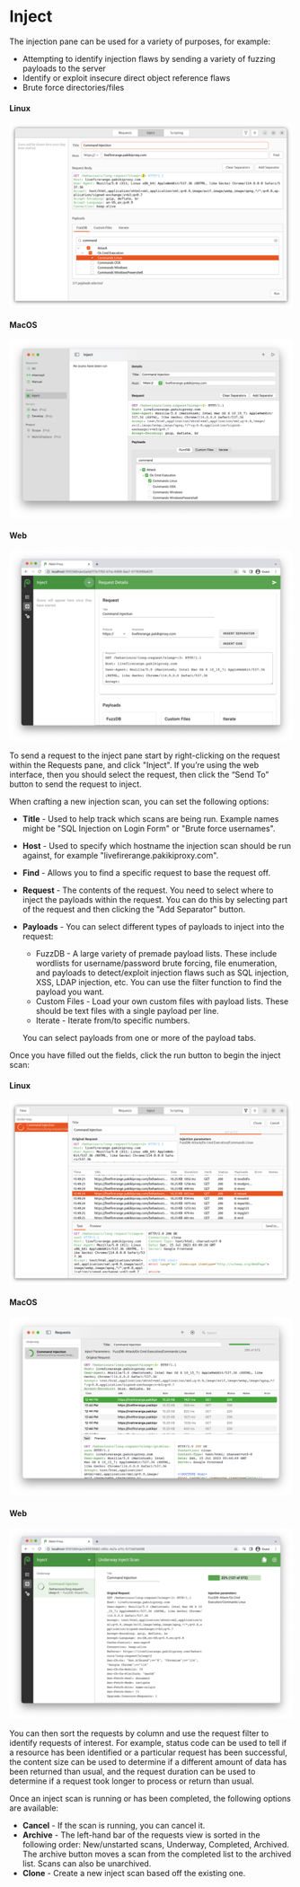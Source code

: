 # Inject

The injection pane can be used for a variety of purposes, for example:
  * Attempting to identify injection flaws by sending a variety of fuzzing payloads to the server
  * Identify or exploit insecure direct object reference flaws
  * Brute force directories/files

<!-- tabs:start -->

#### **Linux**

<picture>
  <source media="(prefers-color-scheme: dark)" srcset="../_media/Linux/Dark/InjectProperties.png">
  <img alt="Inject Properties" src="../_media/Linux/Light/InjectProperties.png">
</picture>

#### **MacOS**

<picture>
  <source media="(prefers-color-scheme: dark)" srcset="../_media/Mac/Dark/InjectProperties.png">
  <img alt="Inject Properties" src="../_media/Mac/Light/InjectProperties.png">
</picture>

#### **Web**

<picture>
  <source media="(prefers-color-scheme: dark)" srcset="../_media/Web/Dark/InjectProperties.png">
  <img alt="Inject Properties" src="../_media/Web/Light/InjectProperties.png">
</picture>

<!-- tabs:end -->

To send a request to the inject pane start by right-clicking on the request within the Requests pane, and click "Inject". If you’re using the web interface, then you should select the request, then click the “Send To” button to send the request to inject.

When crafting a new injection scan, you can set the following options:
  * **Title** - Used to help track which scans are being run. Example names might be "SQL Injection on Login Form" or "Brute force usernames".
  * **Host** - Used to specify which hostname the injection scan should be run against, for example "livefirerange.pakikiproxy.com".
  * **Find** - Allows you to find a specific request to base the request off.
  * **Request** - The contents of the request. You need to select where to inject the payloads within the request. You can do this by selecting part of the request and then clicking the "Add Separator" button.
  * **Payloads** - You can select different types of payloads to inject into the request:
    * FuzzDB - A large variety of premade payload lists. These include wordlists for username/password brute forcing, file enumeration, and payloads to detect/exploit injection flaws such as SQL injection, XSS, LDAP injection, etc. You can use the filter function to find the payload you want.
    * Custom Files - Load your own custom files with payload lists. These should be text files with a single payload per line.
    * Iterate - Iterate from/to specific numbers.

    You can select payloads from one or more of the payload tabs.

Once you have filled out the fields, click the run button to begin the inject scan:

<!-- tabs:start -->

#### **Linux**

<picture>
  <source media="(prefers-color-scheme: dark)" srcset="../_media/Linux/Dark/InjectRunning.png">
  <img alt="Running Inject Scan" src="../_media/Linux/Light/InjectRunning.png">
</picture>

#### **MacOS**

<picture>
  <source media="(prefers-color-scheme: dark)" srcset="../_media/Mac/Dark/InjectRunning.png">
  <img alt="Running Inject Scan" src="../_media/Mac/Light/InjectRunning.png">
</picture>

#### **Web**

<picture>
  <source media="(prefers-color-scheme: dark)" srcset="../_media/Web/Dark/InjectRunning.png">
  <img alt="Running Inject Scan" src="../_media/Web/Light/InjectRunning.png">
</picture>

<!-- tabs:end -->

You can then sort the requests by column and use the request filter to identify requests of interest. For example, status code can be used to tell if a resource has been identified or a particular request has been successful, the content size can be used to determine if a different amount of data has been returned than usual, and the request duration can be used to determine if a request took longer to process or return than usual.

Once an inject scan is running or has been completed, the following options are available:
  * **Cancel** - If the scan is running, you can cancel it.
  * **Archive** - The left-hand bar of the requests view is sorted in the following order: New/unstarted scans, Underway, Completed, Archived. The archive button moves a scan from the completed list to the archived list. Scans can also be unarchived.
  * **Clone** - Create a new inject scan based off the existing one.